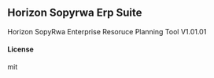 ## Horizon Sopyrwa Erp Suite

Horizon SopyRwa Enterprise Resoruce Planning Tool V1.01.01

#### License

mit